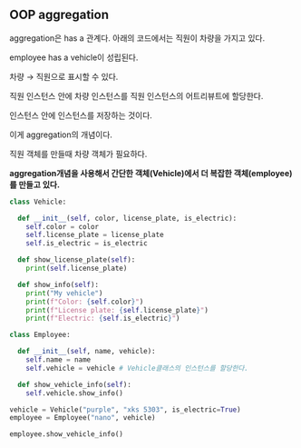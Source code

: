 ## OOP aggregation

aggregation은 has a 관계다. 아래의 코드에서는 직원이 차량을 가지고 있다.

employee has a vehicle이 성립된다.

차량 → 직원으로 표시할 수 있다.

직원 인스턴스 안에 차량 인스턴스를 직원 인스턴스의 어트리뷰트에 할당한다.

인스턴스 안에 인스턴스를 저장하는 것이다.

이게 aggregation의 개념이다.

직원 객체를 만들때 차량 객체가 필요하다.

**aggregation개념을 사용해서 간단한 객체(Vehicle)에서 더 복잡한 객체(employee)를 만들고 있다.**

```python
class Vehicle:

  def __init__(self, color, license_plate, is_electric):
    self.color = color
    self.license_plate = license_plate
    self.is_electric = is_electric

  def show_license_plate(self):
    print(self.license_plate)

  def show_info(self):
    print("My vehicle")
    print(f"Color: {self.color}")
    print(f"License plate: {self.license_plate}")
    print(f"Electric: {self.is_electric}")

class Employee:

  def __init__(self, name, vehicle):
    self.name = name
    self.vehicle = vehicle # Vehicle클래스의 인스턴스를 할당한다.

  def show_vehicle_info(self):
    self.vehicle.show_info()

vehicle = Vehicle("purple", "xks 5303", is_electric=True)
employee = Employee("nano", vehicle)

employee.show_vehicle_info()
```
